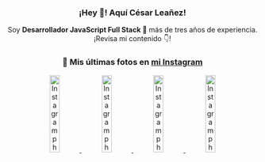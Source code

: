 <div align="center">

<h3>¡Hey 👋! Aquí César Leañez!</h3>

<p>Soy <strong>Desarrollador JavaScript Full Stack 🚀</strong> más de tres años de experiencia.<br />¡Revisa mi contenido 👇!</p>

### 📸 Mis últimas fotos en [mi Instagram](https://instagram.com/cesarsoftware.dev)


<a href='https://instagram.com/p/DKcTQWgxLum' target='_blank'>
  <img width='20%' src='https://instagram.fcmn2-1.fna.fbcdn.net/v/t51.2885-15/503849034_17919602952097059_4092165478866362923_n.jpg?stp=dst-jpg_e35_tt6&efg=eyJ2ZW5jb2RlX3RhZyI6IkZFRUQuaW1hZ2VfdXJsZ2VuLjE0NDB4MTQ0NS5zZHIuZjc1NzYxLmRlZmF1bHRfaW1hZ2UifQ&_nc_ht=instagram.fcmn2-1.fna.fbcdn.net&_nc_cat=103&_nc_oc=Q6cZ2QHB6fj4y70khpQNESmYuTsikJKRrjZsqxdSqLHnmnxoaNh3YE24gzzcJnsBjC8YX6A&_nc_ohc=vNw84Sn2AmIQ7kNvwHpd6U5&_nc_gid=fICO1_5zfGCF2yjMH_byIw&edm=ACWDqb8BAAAA&ccb=7-5&ig_cache_key=MzY0Njg3NDQ4NDgzMDY4MjAyMg%3D%3D.3-ccb7-5&oh=00_AfPWDaKH_t7YqeA7u_wWJxITYftsvV_WjXgfi2tuAKoOpQ&oe=68495FE5&_nc_sid=ee9879' alt='Instagram photo' />
</a>
<a href='https://instagram.com/p/DKcTCZnuO-S' target='_blank'>
  <img width='20%' src='https://instagram.fcmn2-1.fna.fbcdn.net/v/t51.2885-15/503168549_17919602796097059_3346483577265803486_n.jpg?stp=dst-jpg_e15_tt6&efg=eyJ2ZW5jb2RlX3RhZyI6IkNMSVBTLmltYWdlX3VybGdlbi4xOTE2eDEwNzguc2RyLmY3NTc2MS5kZWZhdWx0X2NvdmVyX2ZyYW1lIn0&_nc_ht=instagram.fcmn2-1.fna.fbcdn.net&_nc_cat=103&_nc_oc=Q6cZ2QHB6fj4y70khpQNESmYuTsikJKRrjZsqxdSqLHnmnxoaNh3YE24gzzcJnsBjC8YX6A&_nc_ohc=pldJ_kELh30Q7kNvwGo-4km&_nc_gid=fICO1_5zfGCF2yjMH_byIw&edm=ACWDqb8BAAAA&ccb=7-5&ig_cache_key=MzY0Njg3MzUyNjA5NTkwMDU2Mg%3D%3D.3-ccb7-5&oh=00_AfOuLRYWH7eVP9i-ZEAb6ReymFunr-CK-wourT6FvcyHdg&oe=68494D5C&_nc_sid=ee9879' alt='Instagram photo' />
</a>
<a href='https://instagram.com/p/DIt9Oknp-PZ' target='_blank'>
  <img width='20%' src='https://instagram.fcmn2-1.fna.fbcdn.net/v/t51.2885-15/491444712_17914409433097059_55076089485466172_n.jpg?stp=dst-jpg_e35_tt6&efg=eyJ2ZW5jb2RlX3RhZyI6IkZFRUQuaW1hZ2VfdXJsZ2VuLjU1MngzNDEuc2RyLmY3NTc2MS5kZWZhdWx0X2ltYWdlIn0&_nc_ht=instagram.fcmn2-1.fna.fbcdn.net&_nc_cat=103&_nc_oc=Q6cZ2QHB6fj4y70khpQNESmYuTsikJKRrjZsqxdSqLHnmnxoaNh3YE24gzzcJnsBjC8YX6A&_nc_ohc=5SwjbQYs5eIQ7kNvwFyk9zr&_nc_gid=fICO1_5zfGCF2yjMH_byIw&edm=ACWDqb8BAAAA&ccb=7-5&ig_cache_key=MzYxNTgxNTM1ODA3ODI0Nzg5Nw%3D%3D.3-ccb7-5&oh=00_AfPUyKaxUBQbKgLYxZ3OSKH8A7RYoUZd4ILpV2bb_UuRhw&oe=684953EB&_nc_sid=ee9879' alt='Instagram photo' />
</a>
<a href='https://instagram.com/p/DICt8_ruj1K' target='_blank'>
  <img width='20%' src='https://instagram.fcmn2-1.fna.fbcdn.net/v/t51.2885-15/487811720_2261442050918393_7784971145546330846_n.jpg?stp=dst-jpg_e15_tt6&efg=eyJ2ZW5jb2RlX3RhZyI6IkNMSVBTLmltYWdlX3VybGdlbi42NDB4MTE1Ni5zZHIuZjcxODc4LmRlZmF1bHRfY292ZXJfZnJhbWUifQ&_nc_ht=instagram.fcmn2-1.fna.fbcdn.net&_nc_cat=105&_nc_oc=Q6cZ2QHB6fj4y70khpQNESmYuTsikJKRrjZsqxdSqLHnmnxoaNh3YE24gzzcJnsBjC8YX6A&_nc_ohc=aBz5osCjbPUQ7kNvwF4K01h&_nc_gid=fICO1_5zfGCF2yjMH_byIw&edm=ACWDqb8BAAAA&ccb=7-5&ig_cache_key=MzYwMzY0NDc1NTQ5MDc4MjUzOA%3D%3D.3-ccb7-5&oh=00_AfPrW_ulx_5X32dmEsJqgsZI4FJ4hkvkz-8SB8Om1TVmuw&oe=684946E1&_nc_sid=ee9879' alt='Instagram photo' />
</a>

</div>
